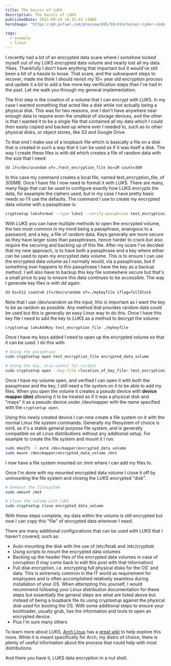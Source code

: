```yaml
---
title: The basics of LUKS
description: The basics of LUKS
publishedDate: 2022-09-24 16:15:43 +1000
heroImage: "https://p0.pxfuel.com/preview/695/58/414/hacker-cyber-code-angrfiff.jpg" 

tags:
  - example
  - linux
---
```


I recently had a bit of an encrypted data scare where I somehow locked myself out of my LUKS encrypted data volume and nearly lost all my data. Yikes. Thankfully I don't have anything that important but it would've still been a bit of a hassle to loose. That scare, and the subsequent steps to recover, made me think I should revisit my 10+ year old encryption process and update it a bit to add a few more key verification steps than I've had in the past. Let me walk you through my general implementation.

The first step is the creation of a volume that I can encrypt with LUKS. In my case I wanted something that acted like a disk while not actually being a physical disk. This was for two reasons, one I don't have anywhere near enough data to require even the smallest of storage devices, and the other is that I wanted it to be a single file that contained all my data which I could then easily copied and backed up where ever I needed to, such as to other physical disks, or object stores, like S3 and Google Drive.

To that end I make use of a loopback file which is basically a file on a disk that is created in such a way that it can be used as if it was itself a disk. The way I create these files is with dd which creates a file of random data with the size that I need:

```bash
dd if=/dev/urandom of=./test_encryption_file bs=1M count=300
```

In this case my command creates a local file, named test_encryption_file, of 300MB. Once I have file I now need to format it with LUKS. There are many, many flags that can be used to configure exactly how LUKS encrypts the data, for eaxample the ciphers used, but in my case I have pretty basic needs so I'll use the defaults. The command I use to create my encrypted data volume with a passphrase is:

```bash
cryptsetup luksFormat --type luks2 --verify-passphrase test_encryption_file
```

With LUKS you can have multiple methods to open the encrypted volume, the two most common in my mind being a passphrase, analogous to a password, and a key, a file of random data. Keys generally are more secure as they have larger sizes than passphrases, hence harder to crack but also require the securing and backing up of this file. After my scare I've decided that my new approach, is to have both a passphrase and a key where either can be used to open my encrypted data volume. This is to ensure I can use the encrypted data volume as I normally would, via a passphrase, but if something ever happens to this passphrase I have the key as a backup method. I will also have to backup this key file somewhere secure but that's a small price to pay to ensure this data continues to be accessible. The way I generate key files is with dd again:

```bash
dd bs=512 count=8 if=/dev/urandom of=./mykeyfile iflag=fullblock
```

Note that I use /dev/urandom as the input, this is important as I want the key to be as random as possible. Any method that provides random data could be used but this is generally an easy Linux way to do this. Once I have this key file I need to add the key to LUKS as a method to decrypt the volume:

```bash
cryptsetup luksAddKey test_encryption_file ./mykeyfile
```

Once I have my keys added I need to open up the encrypted volume so that it can be used. I do this with:

```bash
# Using the passphrase
sudo cryptsetup open test_encryption_file encrypted_data_volume

# Using the key, also useful for scripts
sudo cryptsetup open --key-file <location_of_key_file> test_encryption_file encrypted_data_volume
```

Once I have my volume open, and verified I can open it with both the passphrase and the key, I still need a file system on it to be able to add my files. When you open the volume it creates a pseudo device with **device mapper (dm)** allowing it to be treated as if it was a physical disk and "maps" it as a pseudo device under /dev/mapper with the name specified with the `cryptsetup open`.

Using this newly created device I can now create a file system on it with the normal Linux file system commands. Generally my filesystem of choice is ext4, as it's a stable general purpose file system, and is generally compatible on all Linux distributions without any additional setup. For example to create the file system and mount it I run:

```bash
sudo mke2fs -t ext4 /dev/mapper/encrypted_data_volume
sudo mount /dev/mapper/encrypted_data_volume /mnt
```

I now have a file system mounted on /mnt where I can add my files to.

Once I'm done with my mounted encrypted data volume I close it off by unmounting the file system and closing the LUKS encrypted "disk".

```bash
# Unmount the filesystem
sudo umount /mnt

# Close the volume with LUKS
sudo cryptsetup close encrypted_data_volume
```

With these steps complete, my data within the volume is still encrypted but now I can copy this "file" of encrypted data wherever I need.

There are many additional configurations that can be used with LUKS that I haven't covered, such as:

- Auto-mounting the disk with the use of /etc/fstab and /etc/crypttab
- Using scripts to mount the encrypted data volumes
- Backing up the header files of the encrypted data volumes in case of corruption (I may come back to edit this post with that information)
- Full disk encryption, i.e. encrypting full physical disks for the OS' and data. This is extremely common in the IT world as requirement for employees and is often accomplished relatively seamless during installation of your OS. When attempting this yourself, I would recommend following your Linux distribution documentation for these steps but essentially the general steps are what are listed above but instead of being a loopback file its using cryptsetup against the physical disk used for booting the OS. With some additional steps to ensure your bootloader, usually grub, has the information and tools to open an encrypted device.
- Plus I'm sure many others

To learn more about LUKS, [Arch Linux](https://archlinux.org/) has a [great wiki](https://wiki.archlinux.org/title/Dm-crypt/Encrypting_an_entire_system) to help explore this more. While it is meant specifically for Arch, my distro of choice, there is plenty of useful information about the process that could help with most distributions.

And there you have it, LUKS data encryption in a nut shell.
